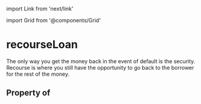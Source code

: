 import Link from 'next/link'
  
import Grid from '@components/Grid'

# recourseLoan

The only way you get the money back in the event of default is the security. Recourse is where you still have the opportunity to go back to the borrower for the rest of the money.

## Property of




